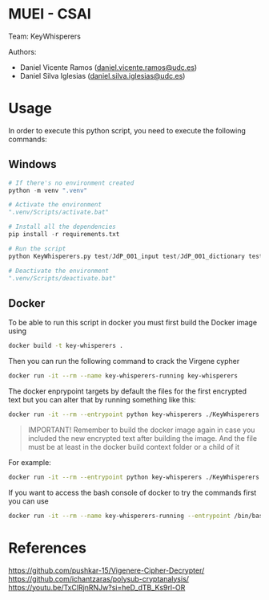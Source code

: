 # MUEI - CSAI

Team: KeyWhisperers

Authors:

- Daniel Vicente Ramos (daniel.vicente.ramos@udc.es)
- Daniel Silva Iglesias (daniel.silva.iglesias@udc.es)

# Usage

In order to execute this python script, you need to execute the following commands:

## Windows

```python
# If there's no environment created
python -m venv ".venv"

# Activate the environment
".venv/Scripts/activate.bat"

# Install all the dependencies
pip install -r requirements.txt

# Run the script
python KeyWhisperers.py test/JdP_001_input test/JdP_001_dictionary test/JdP_001_hash

# Deactivate the environment
".venv/Scripts/deactivate.bat"
```
## Docker 

To be able to run this script in docker you must first build the Docker image using

```sh
docker build -t key-whisperers .
```

Then you can run the following command to crack the Virgene cypher

```sh
docker run -it --rm --name key-whisperers-running key-whisperers
```

The docker enprypoint targets by default the files for the first encrypted text but you can alter that by running something like this:
```sh
docker run -it --rm --entrypoint python key-whisperers ./KeyWhisperers.py test/your-input-file test/your-dictionary-file test/your-hash-file
```

> IMPORTANT! Remember to build the docker image again in case you included the new encrypted text after building the image. And the file must be at least in the docker build context folder or a child of it

For example:
```sh
docker run -it --rm --entrypoint python key-whisperers ./KeyWhisperers.py test/JdP_002_input test/JdP_002_dictionary test/JdP_002_hash
```

If you want to access the bash console of docker to try the commands first you can use

```sh
docker run -it --rm --name key-whisperers-running --entrypoint /bin/bash key-whisperers
```

# References

https://github.com/pushkar-15/Vigenere-Cipher-Decrypter/
https://github.com/ichantzaras/polysub-cryptanalysis/
https://youtu.be/TxClRjnRNJw?si=heD_dTB_Ks9rl-OR